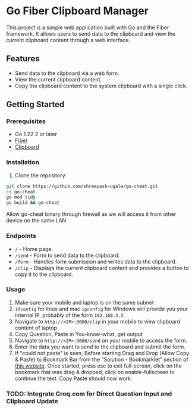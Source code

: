 # Go Fiber Clipboard Manager

This project is a simple web application built with Go and the Fiber framework. It allows users to send data to the clipboard and view the current clipboard content through a web interface.

## Features

- Send data to the clipboard via a web form.
- View the current clipboard content.
- Copy the clipboard content to the system clipboard with a single click.


## Getting Started

### Prerequisites

- Go 1.22.2 or later
- [Fiber](https://gofiber.io/)
- [Clipboard](https://github.com/atotto/clipboard)

### Installation

1. Clone the repository:

```sh
git clone https://github.com/shreeyash-ugale/go-cheat.git
cd go-cheat
go mod tidy
go build && go-cheat
```

Allow go-cheat binary through firewall as we will access it from other device on the same LAN

### Endpoints

- `/` - Home page.
- `/send` - Form to send data to the clipboard.
- `/form` - Handles form submission and writes data to the clipboard.
- `/clip` - Displays the current clipboard content and provides a button to copy it to the clipboard.

### Usage

1. Make sure your mobile and laptop is on the same subnet
2. `ifconfig` for linux and mac `ipconfig` for Windows will provide you your internal IP, probably of the form `192.168.X.X`
3. Navigate to `http://<IP>:3000/clip` in your mobile to view clipboard content of laptop
4. Copy Question, Paste in You-know-what, get output
5. Navigate to `http://<IP>:3000/send` on your mobile to access the form.
6. Enter the data you want to send to the clipboard and submit the form.
7. If "could not paste" is seen, Before starting Drag and Drop (Allow Copy & Paste) to Bookmark Bar from the "Solution - Bookmarklet" section of [this website](https://www.adamsdesk.com/posts/enable-pasting-text-websites-block-it/). Once started, press esc to exit full-screen, click on the bookmark that was drag & dropped, click on enable-fullscreen to continue the test. Copy Paste should now work.

### TODO: Integrate Groq.com for Direct Question Input and Clipboard Update

